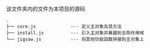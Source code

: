 该文件夹内的文件为本项目的源码

    .
    ├── core.js             --- 定义主对象及其方法
    ├── install.js          --- 引入主对象并暴露到全局作用域
    └── jigsaw.js           --- 将其他功能函数拼接到主对象上
